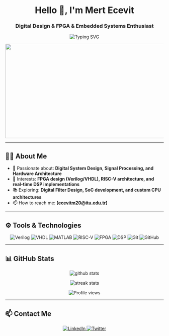 <h1 align="center">Hello 👋, I'm Mert Ecevit</h1>
<h3 align="center">Digital Design & FPGA & Embedded Systems Enthusiast</h3>

<p align="center">
  <img src="https://readme-typing-svg.herokuapp.com?font=Fira+Code&size=22&pause=1000&color=1EFF00&center=true&width=500&lines=Digital+Design+Specialist;FPGA+and+RISC-V+Developer;DSP+and+Embedded+Systems+Enthusiast" alt="Typing SVG">
</p>

<p align="center">
  <img src="https://media.giphy.com/media/l4FGzBKOvZTTKAApq/giphy.gif" width="600" height="300"/>
</p>

---

## 👨‍💻 About Me

- 🔬 Passionate about: **Digital System Design, Signal Processing, and Hardware Architecture**
- 🎯 Interests: **FPGA design (Verilog/VHDL), RISC-V architecture, and real-time DSP implementations**
- 📚 Exploring: **Digital Filter Design, SoC development, and custom CPU architectures**
- 📫 How to reach me: **[ecevitm20@itu.edu.tr]**

---

## ⚙️ Tools & Technologies

<p align="center">
  <img src="https://img.shields.io/badge/-Verilog-05122A?style=flat&logo=verilog" alt="Verilog"/>
  <img src="https://img.shields.io/badge/-VHDL-05122A?style=flat&logo=hdl" alt="VHDL"/>
  <img src="https://img.shields.io/badge/-MATLAB-05122A?style=flat&logo=mathworks" alt="MATLAB"/>
  <img src="https://img.shields.io/badge/-RISC--V-05122A?style=flat&logo=riscv" alt="RISC-V"/>
  <img src="https://img.shields.io/badge/-FPGA-05122A?style=flat&logo=xilinx" alt="FPGA"/>
  <img src="https://img.shields.io/badge/-Digital%20Signal%20Processing-05122A?style=flat" alt="DSP"/>
  <img src="https://img.shields.io/badge/-Git-05122A?style=flat&logo=git" alt="Git"/>
  <img src="https://img.shields.io/badge/-GitHub-05122A?style=flat&logo=github" alt="GitHub"/>
</p>

---

## 📊 GitHub Stats

<p align="center">
  <img src="https://github-readme-stats.vercel.app/api?username=MertEcevit-ops&show_icons=true&theme=radical" alt="github stats"/>
</p>

<p align="center">
  <img src="https://github-readme-streak-stats.herokuapp.com/?user=MertEcevit-ops&theme=radical" alt="streak stats"/>
</p>

<p align="center">
  <img src="https://komarev.com/ghpvc/?username=MertEcevit-ops&label=Profile%20views&color=0e75b6&style=flat" alt="Profile views"/>
</p>

---

## 📫 Contact Me

<p align="center">
  <a href="https://linkedin.com/in/example" target="_blank">
    <img src="https://img.shields.io/badge/LinkedIn-05122A?style=flat&logo=linkedin" alt="LinkedIn"/>
  </a>
  <a href="https://twitter.com/example" target="_blank">
    <img src="https://img.shields.io/badge/Twitter-05122A?style=flat&logo=twitter" alt="Twitter"/>
  </a>
</p>
